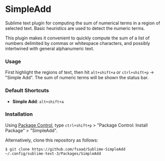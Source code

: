 # SimpleAdd

Sublime text plugin for computing the sum of numerical terms in a region of
selected text.  Basic heuristics are used to detect the numeric terms.

This plugin makes it convenient to quickly compute the sum of a list of
numbers delimited by commas or whitespace characters, and possibly
intertwined with general alphanumeric text.

### Usage

First highlight the regions of text, then hit `alt+shift+a` or
`ctrl+shift+p` -> "Simple Add".  The sum of numeric terms will be shown the
status bar.

### Default Shortcuts

- __Simple Add__: `alt+shift+a`

### Installation

Using [Package Control](https://packagecontrol.io/packages/SimpleAdd),
type `ctrl+shift+p` > "Package Control: Install Package" > "SimpleAdd".

Alternatively, clone this repository as follows:

    $ git clone https://github.com/fsaad/Sublime-SimpleAdd ~/.config/sublime-text-3/Packages/SimpleAdd
